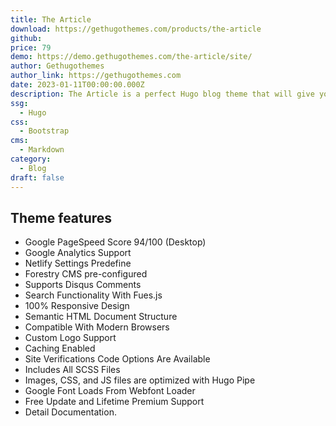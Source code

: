 ```yaml
---
title: The Article
download: https://gethugothemes.com/products/the-article
github: 
price: 79
demo: https://demo.gethugothemes.com/the-article/site/
author: Gethugothemes
author_link: https://gethugothemes.com
date: 2023-01-11T00:00:00.000Z
description: The Article is a perfect Hugo blog theme that will give you a unique personal blogging experience. 
ssg:
  - Hugo
css:
  - Bootstrap
cms:
  - Markdown
category:
  - Blog
draft: false
---
```


## Theme features

- Google PageSpeed Score 94/100 (Desktop)
- Google Analytics Support
- Netlify Settings Predefine
- Forestry CMS pre-configured
- Supports Disqus Comments
- Search Functionality With Fues.js
- 100% Responsive Design
- Semantic HTML Document Structure
- Compatible With Modern Browsers
- Custom Logo Support
- Caching Enabled
- Site Verifications Code Options Are Available
- Includes All SCSS Files
- Images, CSS, and JS files are optimized with Hugo Pipe
- Google Font Loads From Webfont Loader
- Free Update and Lifetime Premium Support
- Detail Documentation.